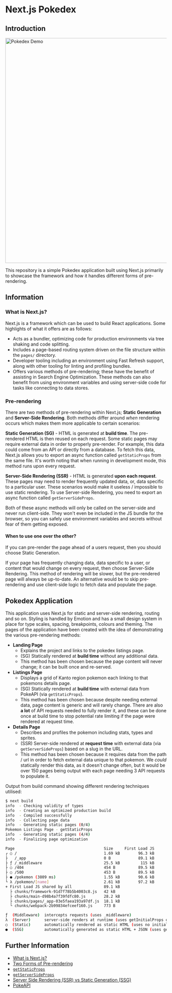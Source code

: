 # Next.js Pokedex

## Introduction

<img src="https://user-images.githubusercontent.com/167421/160014678-85e98cf3-9447-46f5-904b-3f90a355a4da.gif" width="700" alt="Pokedex Demo" />

This repository is a simple Pokedex application built using Next.js primarily to showcase the framework and how it handles different forms of pre-rendering.

## Information

### What is Next.js?

Next.js is a framework which can be used to build React applications. Some highlights of what it offers are as follows:

- Acts as a bundler, optimizing code for production environments via tree shaking and code splitting.
- Includes a page-based routing system driven on the file structure within the `pages/` directory.
- Developer tooling including an environment using Fast Refresh support, along with other tooling for linting and profiling bundles.
- Offers various methods of pre-rendering; these have the benefit of assisting in Search Engine Optimization. These methods can also benefit from using environment variables and using server-side code for tasks like connecting to data stores.

### Pre-rendering

There are two methods of pre-rendering within Next.js; **Static Generation** and **Server-Side Rendering**. Both methods differ around _when_ rendering occurs which makes them more applicable to certain scenarios:

**Static Generation (SG)** - HTML is generated at **build time**. The pre-rendered HTML is then reused on each request. Some static pages may require external data in order to properly pre-render. For example, this data could come from an API or directly from a database. To fetch this data, Next.js allows you to export an async function called `getStaticProps` from the same file. It's worth noting that when running in development mode, this method runs upon every request.

**Server-Side Rendering (SSR)** - HTML is generated **upon each request**. These pages may need to render frequently updated data, or, data specific to a particular user. These scenarios would make it useless / impossible to use static rendering. To use Server-side Rendering, you need to export an async function called `getServerSideProps`.

Both of these async methods will only be called on the server-side and never run client-side. They won't even be included in the JS bundle for the browser, so you can safely use environment variables and secrets without fear of them getting exposed.

#### When to use one over the other?

If you can pre-render the page ahead of a users request, then you should choose Static Generation.

If your page has frequently changing data, data specific to a user, or content that would change on every request, then choose Server-Side Rendering. This method of rendering will be slower, but the pre-rendered page will always be up-to-date. An alternative would be to skip pre-rendering and use client-side logic to fetch data and populate the page.

## Pokedex Application

This application uses Next.js for static and server-side rendering, routing and so on. Styling is handled by Emotion and has a small design system in place for type scales, spacing, breakpoints, colours and theming. The pages of the application have been created with the idea of demonstrating the various pre-rendering methods:

- **Landing Page**
  - Explains the project and links to the pokedex listings page.
  - (SG) Statically rendered at **build time** without any additional data.
  - This method has been chosen because the page content will never change; it can be built once and re-served.
- **Listings Page**
  - Displays a grid of Kanto region pokemon each linking to that pokemons details page.
  - (SG) Statically rendered at **build time** with external data from PokeAPI (via `getStaticProps`).
  - This method has been chosen because despite needing external data, page content is generic and will rarely change. There are also **a lot** of API requests needed to fully render it, and these can be done once at build time to stop potential rate limiting if the page were rendered at request time.
- **Details Page**
  - Describes and profiles the pokemon including stats, types and sprites.
  - (SSR) Server-side rendered at **request time** with external data (via `getServerSideProps`) based on a slug in the URL.
  - This method has been chosen because it requires data from the path / url in order to fetch external data unique to that pokemon. We _could_ statically render this data, as it doesn't change often, but it would be over 150 pages being output with each page needing 3 API requests to populate it.

Output from build command showing different rendering techniques utilised:

```bash
$ next build
info  - Checking validity of types
info  - Creating an optimized production build
info  - Compiled successfully
info  - Collecting page data
info  - Generating static pages (0/4)
Pokemon Listings Page - getStaticProps
info  - Generating static pages (4/4)
info  - Finalizing page optimization

Page                                       Size     First Load JS
┌ ○ /                                      1.69 kB        96.3 kB
├   /_app                                  0 B            89.1 kB
├ ƒ /_middleware                           25.5 kB         115 kB
├ ○ /404                                   454 B          89.5 kB
├ ○ /500                                   453 B          89.5 kB
├ ● /pokemon (3809 ms)                     1.55 kB        90.6 kB
└ λ /pokemon/[name]                        2.61 kB        97.2 kB
+ First Load JS shared by all              89.1 kB
  ├ chunks/framework-91d7f78b5b4003c8.js   42 kB
  ├ chunks/main-d98b4a7f39fdfc80.js        28.2 kB
  ├ chunks/pages/_app-03e5faea193a97df.js  18.1 kB
  └ chunks/webpack-2b99834efceef160.js     773 B

ƒ  (Middleware)  intercepts requests (uses _middleware)
λ  (Server)      server-side renders at runtime (uses getInitialProps or getServerSideProps)
○  (Static)      automatically rendered as static HTML (uses no initial props)
●  (SSG)         automatically generated as static HTML + JSON (uses getStaticProps)
```

## Further Information

- [What is Next.js?](https://nextjs.org/learn/foundations/about-nextjs/what-is-nextjs)
- [Two Forms of Pre-rendering](https://nextjs.org/learn/basics/data-fetching/two-forms)
- [`getStaticProps`](https://nextjs.org/docs/basic-features/data-fetching/get-static-props)
- [`getServerSideProps`](https://nextjs.org/docs/basic-features/data-fetching/get-server-side-props)
- [Server Side Rendering (SSR) vs Static Generation (SSG)](https://vercel.com/blog/nextjs-server-side-rendering-vs-static-generation)
- [PokeAPI](https://pokeapi.co/)
